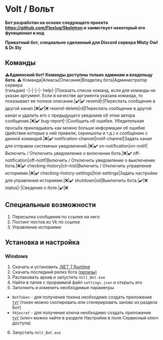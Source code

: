 # Volt / Вольт
**Бот разработан на основе следующего проекта https://github.com/Flexlug/Skeletron и заимствует некоторый его функционал и код**

**Приватный бот, специально сделанный для Discord сервера Misty Owl & Dr.Sly**
## Команды
**⚠️Админский бот! Команды доступны только админам и владельцу бота. ⚠️**
Команда|Алиасы|Описание|Владелец бота|Aдминистратор</br>сервера</br>(гильдии)
-|-|-|-|-
help|-|Показать список команд, если для команды не указан аргумент. Если в качестве аргумента указана команда, то показывает ее полное описание.|:heavy_check_mark:|:heavy_check_mark:
resend|r|Переслать сообщение в другой канал.|:x:|:heavy_check_mark:|:x:
resend-delete|rd|Переслать сообщение в другой канал и удалить его с предыдущего уведомив об этом автора сообщения.|:x:|:heavy_check_mark:
bug-report|-|Сообщить об ошибке. Убедительная просьба прикладывать как можно больше информации об ошибке (действия которые к ней привели, скриншоты и т.д.) к сообщению с данной командой.|:x:|:heavy_check_mark:
notification-channel|notif-channel|Задать канал для отправки системных уведомлений.|:x:|:heavy_check_mark:
on-notification|on-notif|Включить / Отключить уведомление о включении бота.|:x:|:heavy_check_mark:
off-notification|off-notif|Включить / Отключить уведомление о выключении бота.|:x:|:heavy_check_mark:
checking-history|ch-hist|Включить / Отключить управление историями.|:x:|:heavy_check_mark:
checking-history-settings|hist-settings|Задать настройки для управления историями.|:x:|:heavy_check_mark:
shutdown|sd|Выключить бота.|:heavy_check_mark:|:x:
status|-|Сведения о боте.|:heavy_check_mark:|:x:
## Специальные возможности
1) Пересылка сообщения по ссылке на него
2) Постинг постов из Vk по ссылке
3) Управление историями

## Установка и настройка
### Windows
1) Скачать и установить [.NET 7 Runtime](https://dotnet.microsoft.com/en-us/download/dotnet/7.0)
2) Скачать последний релиз бота [(релизы)](/releases)
3) Распаковать архив и запустить `Volt_Bot.exe`
4) Найти в папке с прораммой файл `settings.json` и открыть его
5) Заполнить и изменить необходимые параметры
- `BotToken` - для получения токена необходимо создать приложение [тут](https://discord.com/developers/applications/) (токен можно скопировать или сгенерировать заново из раздела Бот)
- `VkSecret` - для получения ключа необходимо создать приложение [тут](https://vk.com/apps?act=manage) (ключ можно найти в разделе Настройки в поле Сервисный ключ доступа)
6) Запустить `Volt_Bot.exe`